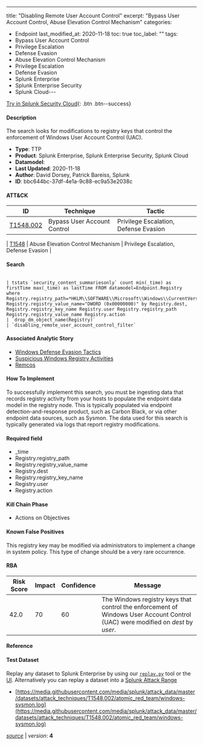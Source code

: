 ---
title: "Disabling Remote User Account Control"
excerpt: "Bypass User Account Control, Abuse Elevation Control Mechanism"
categories:
  - Endpoint
last_modified_at: 2020-11-18
toc: true
toc_label: ""
tags:
  - Bypass User Account Control
  - Privilege Escalation
  - Defense Evasion
  - Abuse Elevation Control Mechanism
  - Privilege Escalation
  - Defense Evasion
  - Splunk Enterprise
  - Splunk Enterprise Security
  - Splunk Cloud---



[Try in Splunk Security Cloud](https://www.splunk.com/en_us/cyber-security.html){: .btn .btn--success}

#### Description

The search looks for modifications to registry keys that control the enforcement of Windows User Account Control (UAC).

- **Type**: TTP
- **Product**: Splunk Enterprise, Splunk Enterprise Security, Splunk Cloud
- **Datamodel**: 
- **Last Updated**: 2020-11-18
- **Author**: David Dorsey, Patrick Bareiss, Splunk
- **ID**: bbc644bc-37df-4e1a-9c88-ec9a53e2038c


#### ATT&CK

| ID          | Technique   | Tactic         |
| ----------- | ----------- |--------------- |
| [T1548.002](https://attack.mitre.org/techniques/T1548/002/) | Bypass User Account Control | Privilege Escalation, Defense Evasion |



| [T1548](https://attack.mitre.org/techniques/T1548/) | Abuse Elevation Control Mechanism | Privilege Escalation, Defense Evasion |





#### Search

```

| tstats `security_content_summariesonly` count min(_time) as firstTime max(_time) as lastTime FROM datamodel=Endpoint.Registry where Registry.registry_path=*HKLM\\SOFTWARE\\Microsoft\\Windows\\CurrentVersion\\Policies\\System\\EnableLUA* Registry.registry_value_name="DWORD (0x00000000)" by Registry.dest, Registry.registry_key_name Registry.user Registry.registry_path Registry.registry_value_name Registry.action 
| `drop_dm_object_name(Registry)` 
| `disabling_remote_user_account_control_filter`
```

#### Associated Analytic Story
* [Windows Defense Evasion Tactics](/stories/windows_defense_evasion_tactics)
* [Suspicious Windows Registry Activities](/stories/suspicious_windows_registry_activities)
* [Remcos](/stories/remcos)


#### How To Implement
To successfully implement this search, you must be ingesting data that records registry activity from your hosts to populate the endpoint data model in the registry node. This is typically populated via endpoint detection-and-response product, such as Carbon Black, or via other endpoint data sources, such as Sysmon. The data used for this search is typically generated via logs that report registry modifications.

#### Required field
* _time
* Registry.registry_path
* Registry.registry_value_name
* Registry.dest
* Registry.registry_key_name
* Registry.user
* Registry.action


#### Kill Chain Phase
* Actions on Objectives


#### Known False Positives
This registry key may be modified via administrators to implement a change in system policy. This type of change should be a very rare occurrence.


#### RBA

| Risk Score  | Impact      | Confidence   | Message      |
| ----------- | ----------- |--------------|--------------|
| 42.0 | 70 | 60 | The Windows registry keys that control the enforcement of Windows User Account Control (UAC) were modified on $dest$ by $user$. |




#### Reference


#### Test Dataset
Replay any dataset to Splunk Enterprise by using our [`replay.py`](https://github.com/splunk/attack_data#using-replaypy) tool or the [UI](https://github.com/splunk/attack_data#using-ui).
Alternatively you can replay a dataset into a [Splunk Attack Range](https://github.com/splunk/attack_range#replay-dumps-into-attack-range-splunk-server)

* [https://media.githubusercontent.com/media/splunk/attack_data/master/datasets/attack_techniques/T1548.002/atomic_red_team/windows-sysmon.log](https://media.githubusercontent.com/media/splunk/attack_data/master/datasets/attack_techniques/T1548.002/atomic_red_team/windows-sysmon.log)


[*source*](https://github.com/splunk/security_content/tree/develop/detections/endpoint/disabling_remote_user_account_control.yml) \| *version*: **4**